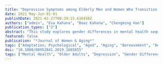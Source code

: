 ```yaml
---
title: "Depressive Symptoms among Elderly Men and Women Who Transition to Widowhood: Comparisons with Long Term Married and Long Term Widowed over a 10-Year Period"
date: 2021 May-Jun-01-01
publishDate: 2021-02-27T00:39:15.616458Z
authors: ["admin", "Eva Kahana", "Boaz Kahana", "Chengming Han"]
publication_types: ["2"]
abstract: "This study explores gender differences in mental health sequelae of transition to widowhood among old-old retirement community dwellers. Data are based on a prospective panel survey of 748 older adults (mean age~=~78) with follow-ups over a 10-year period. Mixed-effects models suggest that elderly widows and widowers experienced sharp increases of depressive symptoms subsequent to spousal loss. Men showed stable increases of depressive symptoms after widowhood whereas an inverted U-shape curve of depressive symptoms was prominent for older women. Findings indicate that women are more resilient and are better able to cope with spousal loss than are their male counterparts."
featured: false
publication: "*Journal of Women & Aging*"
tags: ["Adaptation; Psychological", "Aged", "Aging", "Bereavement", "Depression", "Depressive", "differences", "Emotional Adjustment", "Female", "gender", "Humans", "Male", "Marriage", "Prospective Studies", "symptoms", "widowhood", "Widowhood"]
doi: "10.1080/08952841.2019.1685855"
tags: ["Mental Health", "Older Adults", "Depression", "Gender Difference",  "Trajectory"]
---
```



